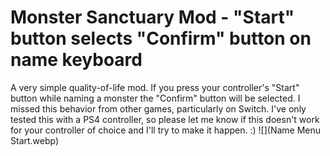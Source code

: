 # Monster Sanctuary Mod - "Start" button selects "Confirm" button on name keyboard
A very simple quality-of-life mod. If you press your controller's "Start" button while naming a monster the "Confirm" button will be selected. I missed this behavior from other games, particularly on Switch. I've only tested this with a PS4 controller, so please let me know if this doesn't work for your controller of choice and I'll try to make it happen. :)
![](Name Menu Start.webp)